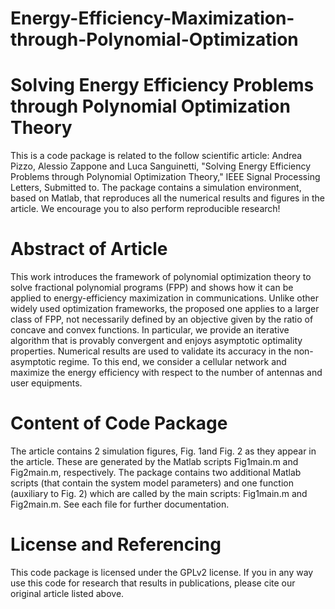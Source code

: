# Energy-Efficiency-Maximization-through-Polynomial-Optimization

# Solving Energy Efficiency Problems through Polynomial Optimization Theory

This is a code package is related to the follow scientific article:
Andrea Pizzo, Alessio Zappone and Luca Sanguinetti, "Solving Energy Efficiency Problems through Polynomial Optimization Theory," IEEE Signal Processing Letters, Submitted to.
The package contains a simulation environment, based on Matlab, that reproduces all the numerical results and figures in the article. We encourage you to also perform reproducible research!

# Abstract of Article

This work introduces the framework of polynomial optimization theory to solve fractional polynomial programs (FPP) and shows how it can be applied to energy-efficiency maximization in communications. Unlike other widely used optimization frameworks, the proposed one applies to a larger class of FPP, not necessarily defined by an objective given by the ratio of concave and convex functions. In particular, we provide an iterative algorithm that is provably convergent and enjoys asymptotic optimality properties. Numerical results are used to validate its accuracy in the non-asymptotic regime. To this end, we consider a cellular network and maximize the energy efficiency with respect to the number of antennas and user equipments.

# Content of Code Package

The article contains 2 simulation figures, Fig. 1and Fig. 2 as they appear in the article. These are generated by the Matlab scripts Fig1main.m and Fig2main.m, respectively. The package contains two additional Matlab scripts (that contain the system model parameters) and one function (auxiliary  to Fig. 2) which are called by the main scripts: Fig1main.m and Fig2main.m.
See each file for further documentation.

# License and Referencing

This code package is licensed under the GPLv2 license. If you in any way use this code for research that results in publications, please cite our original article listed above.
